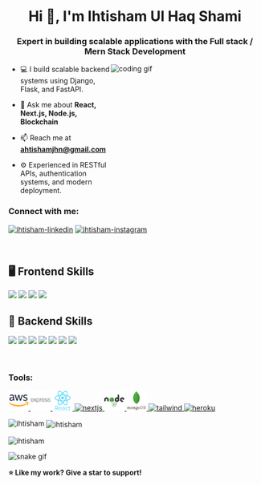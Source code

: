 
<h1 align="center">Hi 👋, I'm Ihtisham Ul Haq Shami</h1>
<h3 align="center">Expert in building scalable applications with the Full stack / Mern Stack Development </h3>

<img align="right" src="https://media.giphy.com/media/qgQUggAC3Pfv687qPC/giphy.gif" alt="coding gif" width="300" height="250" />

- 💻 I build scalable backend systems using Django, Flask, and FastAPI.<br>

- 💬 Ask me about **React, Next.js, Node.js, Blockchain**

- 📫 Reach me at **ahtishamjhn@gmail.com**

- ⚙️ Experienced in RESTful APIs, authentication systems, and modern deployment.<br>
 
<h3 align="left">Connect with me:</h3>
<p align="left">
<a href="https://www.linkedin.com/in/ihtisham-ul-haq-shami-a4a265255/" target="blank"><img align="center" src="https://raw.githubusercontent.com/rahuldkjain/github-profile-readme-generator/master/src/images/icons/Social/linked-in-alt.svg" alt="ihtisham-linkedin" height="30" width="40" /></a>
<a href="https://www.instagram.com/shami.__.a/?next=%2Fmdshami.11%2F%3Fhl%3Den&hl=en" target="blank"><img align="center" src="https://raw.githubusercontent.com/rahuldkjain/github-profile-readme-generator/master/src/images/icons/Social/instagram.svg" alt="ihtisham-instagram" height="30" width="40" /></a>
</p>

</div>

<br>

<!-- FRONTEND SKILLS -->
<h2>🖥️ Frontend Skills</h2>
<p>
  <img src="https://img.shields.io/badge/HTML5-E34F26?style=for-the-badge&logo=html5&logoColor=white"/>
  <img src="https://img.shields.io/badge/TailwindCSS-06B6D4?style=for-the-badge&logo=tailwindcss&logoColor=white"/>
  <img src="https://img.shields.io/badge/React-20232a?style=for-the-badge&logo=react&logoColor=61dafb"/>
  <img src="https://img.shields.io/badge/Next.js-000000?style=for-the-badge&logo=nextdotjs&logoColor=white"/>
</p>

<!-- BACKEND SKILLS -->
<h2>🔧 Backend Skills</h2>
<p>
  <img src="https://img.shields.io/badge/Python-3776AB?style=for-the-badge&logo=python&logoColor=white"/>
  <img src="https://img.shields.io/badge/Flask-000000?style=for-the-badge&logo=flask&logoColor=white"/>
  <img src="https://img.shields.io/badge/Django-092E20?style=for-the-badge&logo=django&logoColor=white"/>
  <img src="https://img.shields.io/badge/REST%20API-00599C?style=for-the-badge&logo=api&logoColor=white"/>
  <img src="https://img.shields.io/badge/FastAPI-009688?style=for-the-badge&logo=fastapi&logoColor=white"/>
  <img src="https://img.shields.io/badge/Node.js-339933?style=for-the-badge&logo=node.js&logoColor=white"/>
  <img src="https://img.shields.io/badge/PostgreSQL-336791?style=for-the-badge&logo=postgresql&logoColor=white"/>
</p>
<br/>
<h3 align="left">Tools:</h3>
<p align="left">
  <a href="https://aws.amazon.com" target="_blank" rel="noreferrer"> 
    <img src="https://raw.githubusercontent.com/devicons/devicon/master/icons/amazonwebservices/amazonwebservices-original-wordmark.svg" alt="aws" width="40" height="40"/> 
  </a>
  <a href="https://expressjs.com" target="_blank" rel="noreferrer"> 
    <img src="https://raw.githubusercontent.com/devicons/devicon/master/icons/express/express-original-wordmark.svg" alt="express" width="40" height="40"/> 
  </a> 
  <a href="https://reactjs.org/" target="_blank" rel="noreferrer"> 
    <img src="https://raw.githubusercontent.com/devicons/devicon/master/icons/react/react-original-wordmark.svg" alt="react" width="40" height="40"/> 
  </a>
  <a href="https://nextjs.org/" target="_blank" rel="noreferrer"> 
    <img src="https://cdn.worldvectorlogo.com/logos/nextjs-2.svg" alt="nextjs" width="40" height="40"/> 
  </a>
  <a href="https://nodejs.org" target="_blank" rel="noreferrer"> 
    <img src="https://raw.githubusercontent.com/devicons/devicon/master/icons/nodejs/nodejs-original-wordmark.svg" alt="nodejs" width="40" height="40"/> 
  </a>
  <a href="https://www.mongodb.com/" target="_blank" rel="noreferrer"> 
    <img src="https://raw.githubusercontent.com/devicons/devicon/master/icons/mongodb/mongodb-original-wordmark.svg" alt="mongodb" width="40" height="40"/> 
  </a>
  <a href="https://tailwindcss.com/" target="_blank" rel="noreferrer"> 
    <img src="https://www.vectorlogo.zone/logos/tailwindcss/tailwindcss-icon.svg" alt="tailwind" width="40" height="40"/> 
  </a>
  <a href="https://heroku.com" target="_blank" rel="noreferrer"> 
    <img src="https://www.vectorlogo.zone/logos/heroku/heroku-icon.svg" alt="heroku" width="40" height="40"/> 
  </a>
</p>


<p><img align="left" src="https://github-readme-stats.vercel.app/api/top-langs?username=ihtishamDev&show_icons=true&locale=en&layout=compact" alt="ihtisham" /></p>

<p>&nbsp;<img align="center" src="https://github-readme-stats.vercel.app/api?username=ihtishamDev&show_icons=true&locale=en" alt="ihtisham" /></p>

<p><img align="center" src="https://github-readme-streak-stats.herokuapp.com/?user=ihtishamDev&" alt="ihtisham" /></p>

![snake gif](https://raw.githubusercontent.com/ihtishamDev/Ihtisham/main/output/github-snake-dark.svg)



<p><strong>⭐ Like my work? Give a star to support!</strong></p>

